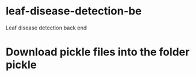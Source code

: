 # leaf-disease-detection-be
Leaf disease detection back end

# Download pickle files into the folder pickle